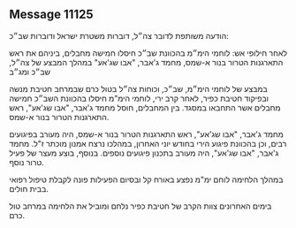## Message 11125

הודעה משותפת לדובר צה״ל, דוברות משטרת ישראל ודוברות שב״כ:

לאחר חילופי אש: לוחמי הימ״מ בהכוונת שב״כ חיסלו חמישה מחבלים, ביניהם את ראש התארגנות הטרור בנור א-שמס, מחמד ג'אבר, "אבו שג'אע" במהלך המבצע של צה״ל, שב״כ ומג״ב

במבצע של לוחמי הימ״מ, שב״כ, וכוחות צה״ל בטול כרם שבמרחב חטיבת מנשה ובפיקוד חטיבת כפיר, לאחר קרב ירי, לוחמי הימ"מ חיסלו בהכוונת השב״כ חמישה מחבלים אשר התחבאו במסגד. בין המחבלים, חוסל מחמד ג'אבר, "אבו שג'אע", ראש התארגנות הטרור בנור א-שמס.

מחמד ג'אבר, "אבו שג'אע", ראש התארגנות הטרור בנור א-שמס, היה מעורב בפיגועים רבים, וכן בהכוונת פיגוע הירי בחודש יוני האחרון, במהלכו נרצח אמנון מוכתר ז"ל. 
מחמד ג'אבר, "אבו שג'אע", היה מעורב בתכנון פיגועים נוספים.
בנוסף, בוצע מעצר של פעיל טרור נוסף. 

במהלך הלחימה לוחם ימ"מ נפצע באורח קל ובסיום הפעילות פונה לקבלת טיפול רפואי בבית חולים.

בימים האחרונים צוות הקרב של חטיבת כפיר נלחם ומוביל את הלחימה במרחב טול כרם.

